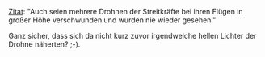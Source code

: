 <!-- 
.. title:      In großer Höhe verschwunden
.. slug:
.. date:       2014/06/22 12:00:00
.. tags:       drohnen, verschwunden, lichter am himmel
.. link: 
.. description: 
.. type: text
-->

[Zitat]: "Auch seien mehrere Drohnen der Streitkräfte bei ihren
Flügen in großer Höhe verschwunden und wurden nie wieder
gesehen."

  [Zitat]: http://www.heise.de/newsticker/meldung/Weltweit-mehr-als-400-US-Drohnen-abgestuerzt-2236244.html

Ganz sicher, dass sich da nicht kurz zuvor irgendwelche hellen Lichter
der Drohne näherten? ;-).

<!-- Local Variables: -->
<!-- mode: markdown -->
<!-- End: -->
